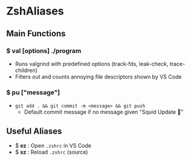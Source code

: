 # ZshAliases

## Main Functions

### $ **val [options] ./program**
 - Runs valgrind with predefined options (track-fds, leak-check, trace-children)
 - Filters out and counts annoying file descriptors shown by VS Code

### $ **pu ["message"]**
  - `git add . && git commit -m <message> && git push`
 	 - Default commit message if no message given "Squid Update 🦑"

## Useful Aliases

- $ **ez** : Open `.zshrc` in VS Code
- $ **sz** : Reload `.zshrc` (source)
